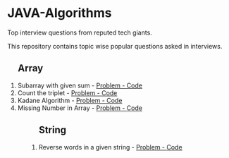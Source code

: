 # JAVA-Algorithms
Top interview questions from reputed tech giants.

This repository contains topic wise popular questions asked in interviews.


<ol>
  <h2>Array</h2>
  <li>Subarray with given sum  - <a href="https://practice.geeksforgeeks.org/problems/subarray-with-given-sum/0">Problem - </a> <a href="https://github.com/AjjuSingh/JAVA-Algorithms/blob/master/Interview%20Questions/Array/SubarraySum.java">Code</a></li>
  <li>Count the triplet - <a href="https://practice.geeksforgeeks.org/problems/count-the-triplets/0">Problem - </a> <a href="https://github.com/AjjuSingh/JAVA-Algorithms/blob/master/Interview%20Questions/Array/CountTriplet.java">Code</a></li>
  <li>Kadane Algorithm - <a href="https://practice.geeksforgeeks.org/problems/kadanes-algorithm/0">Problem - </a> <a href="https://github.com/AjjuSingh/JAVA-Algorithms/blob/master/Interview%20Questions/Array/KadaneAlgorithm.java">Code</a></li>
  <li>Missing Number in Array - <a href="https://practice.geeksforgeeks.org/problems/missing-number-in-array/0">Problem - </a> <a href="https://github.com/AjjuSingh/JAVA-Algorithms/blob/master/Interview%20Questions/Array/MissingNumber.java">Code</a></li>  
<ol>
  
<ol>
  <h2>String</h2>
  <li>Reverse words in a given string  - <a href="https://practice.geeksforgeeks.org/problems/reverse-words-in-a-given-string/0">Problem - </a> <a href="https://github.com/AjjuSingh/JAVA-Algorithms/blob/master/Interview%20Questions/String/reversewords.java">Code</a></li>
<ol>
